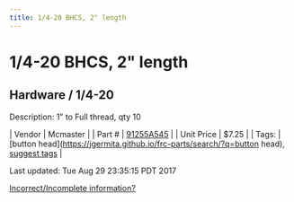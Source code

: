 ```yaml
---
title: 1/4-20 BHCS, 2" length
---
```


# 1/4-20 BHCS, 2" length
## Hardware / 1/4-20
Description: 	1" to Full thread, qty 10 

| Vendor | Mcmaster | 
| Part # | [91255A545](https://www.mcmaster.com/#91255A545) | 
| Unit Price | $7.25 | 
| Tags: | [button head](https://jgermita.github.io/frc-parts/search/?q=button head), [suggest tags](https://docs.google.com/forms/d/e/1FAIpQLSeWyY8v3RgOty-MyWmh9U0iivNYN_molChYyS-0U-o-kOAv_g/viewform) | 

Last updated: Tue Aug 29 23:35:15 PDT 2017

 [Incorrect/Incomplete information?](https://docs.google.com/forms/d/e/1FAIpQLSeWyY8v3RgOty-MyWmh9U0iivNYN_molChYyS-0U-o-kOAv_g/viewform)